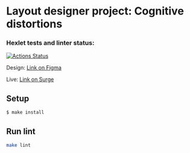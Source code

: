 # Layout designer project: Cognitive distortions

### Hexlet tests and linter status:
[![Actions Status](https://github.com/a-gunderin/layout-designer-project-lvl1/workflows/hexlet-check/badge.svg)](https://github.com/a-gunderin/layout-designer-project-lvl1/actions)

Design: [Link on Figma](https://www.figma.com/file/qV9FZGELdeKMsk63QLiKXY/Hexlet-LayoutDesigner-Project.-Cognitive-Biases?node-id=0%3A1)

Live: [Link on Surge](http://irate-suggestion.surge.sh)

## Setup

```sh
$ make install
```

## Run lint

```sh
make lint
```